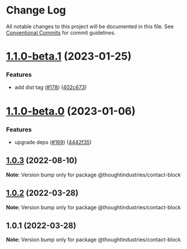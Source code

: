 # Change Log

All notable changes to this project will be documented in this file.
See [Conventional Commits](https://conventionalcommits.org) for commit guidelines.

# [1.1.0-beta.1](https://github.com/thoughtindustries/helium/compare/@thoughtindustries/contact-block@1.1.0-beta.0...@thoughtindustries/contact-block@1.1.0-beta.1) (2023-01-25)


### Features

* add dist tag ([#178](https://github.com/thoughtindustries/helium/issues/178)) ([402c673](https://github.com/thoughtindustries/helium/commit/402c67371b68a72d488c977701551b8a91ef5959))





# [1.1.0-beta.0](https://github.com/thoughtindustries/helium/compare/@thoughtindustries/contact-block@1.0.3...@thoughtindustries/contact-block@1.1.0-beta.0) (2023-01-06)


### Features

* upgrade deps ([#169](https://github.com/thoughtindustries/helium/issues/169)) ([4442f35](https://github.com/thoughtindustries/helium/commit/4442f35f6013119bb5e9baf154bdab9a3583b543))





## [1.0.3](https://github.com/thoughtindustries/helium/compare/@thoughtindustries/contact-block@1.0.2...@thoughtindustries/contact-block@1.0.3) (2022-08-10)

**Note:** Version bump only for package @thoughtindustries/contact-block





## [1.0.2](https://github.com/thoughtindustries/helium/compare/@thoughtindustries/contact-block@1.0.1...@thoughtindustries/contact-block@1.0.2) (2022-03-28)

**Note:** Version bump only for package @thoughtindustries/contact-block





## 1.0.1 (2022-03-28)

**Note:** Version bump only for package @thoughtindustries/contact-block
